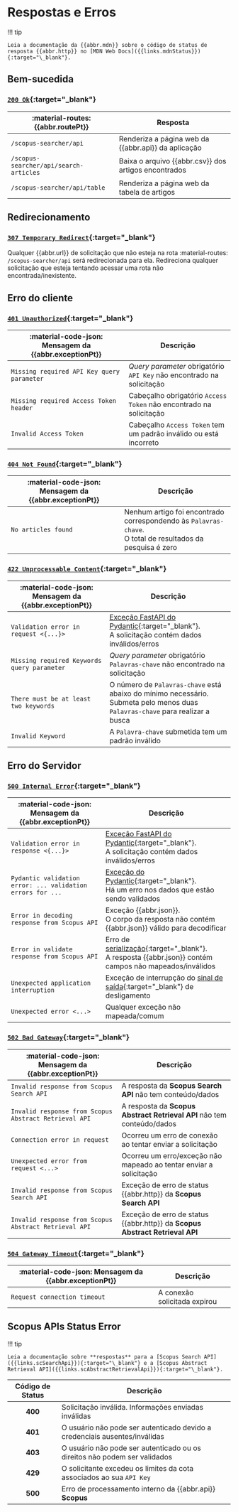 # Respostas e Erros

!!! tip

    Leia a documentação da {{abbr.mdn}} sobre o código de status de resposta {{abbr.http}} no [MDN Web Docs]({{links.mdnStatus}}){:target="\_blank"}.

## Bem-sucedida

### [`200 Ok`]({{links.mdnStatus}}/200){:target="\_blank"}

| **:material-routes: {{abbr.routePt}}** | **Resposta**                                         |
| -------------------------------------- | ---------------------------------------------------- |
| `/scopus-searcher/api`                 | Renderiza a página web da {{abbr.api}} da aplicação  |
| `/scopus-searcher/api/search-articles` | Baixa o arquivo {{abbr.csv}} dos artigos encontrados |
| `/scopus-searcher/api/table`           | Renderiza a página web da tabela de artigos          |

## Redirecionamento

### [`307 Temporary Redirect`]({{links.mdnStatus}}/307){:target="\_blank"}

Qualquer {{abbr.url}} de solicitação que não esteja na rota :material-routes: `/scopus-searcher/api` será redirecionada para ela. Redireciona qualquer solicitação que esteja tentando acessar uma rota não encontrada/inexistente.

## Erro do cliente

### [`401 Unauthorized`]({{links.mdnStatus}}/401){:target="\_blank"}

| **:material-code-json: Mensagem da {{abbr.exceptionPt}}** | **Descrição**                                                         |
| --------------------------------------------------------- | --------------------------------------------------------------------- |
| `Missing required API Key query parameter`                | *Query parameter* obrigatório `API Key` não encontrado na solicitação |
| `Missing required Access Token header`                    | Cabeçalho obrigatório `Access Token` não encontrado na solicitação    |
| `Invalid Access Token`                                    | Cabeçalho `Access Token` tem um padrão inválido ou está incorreto     |

### [`404 Not Found`]({{links.mdnStatus}}/404){:target="\_blank"}

| **:material-code-json: Mensagem da {{abbr.exceptionPt}}** | **Descrição**                                                                                                 |
| --------------------------------------------------------- | ------------------------------------------------------------------------------------------------------------- |
| `No articles found`                                       | Nenhum artigo foi encontrado correspondendo às `Palavras-chave`.<br> O total de resultados da pesquisa é zero |

### [`422 Unprocessable Content`]({{links.mdnStatus}}/422){:target="\_blank"}

| **:material-code-json: Mensagem da {{abbr.exceptionPt}}** | **Descrição**                                                                                                                      |
| --------------------------------------------------------- | ---------------------------------------------------------------------------------------------------------------------------------- |
| `Validation error in request <{...}>`                     | [Exceção FastAPI do Pydantic]({{links.fastapiValidationError}}){:target="\_blank"}.<br> A solicitação contém dados inválidos/erros |
| `Missing required Keywords query parameter`               | *Query parameter* obrigatório `Palavras-chave` não encontrado na solicitação                                                       |
| `There must be at least two keywords`                     | O número de `Palavras-chave` está abaixo do mínimo necessário.<br> Submeta pelo menos duas `Palavras-chave` para realizar a busca  |
| `Invalid Keyword`                                         | A `Palavra-chave` submetida tem um padrão inválido                                                                                 |

## Erro do Servidor

### [`500 Internal Error`]({{links.mdnStatus}}/500){:target="\_blank"}

| **:material-code-json: Mensagem da {{abbr.exceptionPt}}**    | **Descrição**                                                                                                                         |
| ------------------------------------------------------------ | ------------------------------------------------------------------------------------------------------------------------------------- |
| `Validation error in response <{...}>`                       | [Exceção FastAPI do Pydantic]({{links.fastapiValidationError}}){:target="\_blank"}.<br> A solicitação contém dados inválidos/erros    |
| `Pydantic validation error: ... validation errors for ...`   | [Exceção do Pydantic]({{links.validationError}}){:target="\_blank"}.<br> Há um erro nos dados que estão sendo validados               |
| `Error in decoding response from Scopus API`                 | Exceção {{abbr.json}}.<br> O corpo da resposta não contém {{abbr.json}} válido para decodificar                                       |
| `Error in validate response from Scopus API`                 | Erro de [serialização]({{links.serialization}}){:target="\_blank"}.<br> A resposta {{abbr.json}} contém campos não mapeados/inválidos |
| `Unexpected application interruption`                        | Exceção de interrupção do [sinal de saída]({{links.pythonDocs}}/signal.html){:target="\_blank"} de desligamento                       |
| `Unexpected error <...>`                                     | Qualquer exceção não mapeada/comum                                                                                                    |

### [`502 Bad Gateway`]({{links.mdnStatus}}/502){:target="\_blank"}

| **:material-code-json: Mensagem da {{abbr.exceptionPt}}** | **Descrição**                                                                |
| --------------------------------------------------------- | ---------------------------------------------------------------------------- |
| `Invalid response from Scopus Search API`                 | A resposta da **Scopus Search API** não tem conteúdo/dados                   |
| `Invalid response from Scopus Abstract Retrieval API`     | A resposta da **Scopus Abstract Retrieval API** não tem conteúdo/dados       |
| `Connection error in request`                             | Ocorreu um erro de conexão ao tentar enviar a solicitação                    |
| `Unexpected error from request <...>`                     | Ocorreu um erro/exceção não mapeado ao tentar enviar a solicitação           |
| `Invalid response from Scopus Search API`                 | Exceção de erro de status {{abbr.http}} da **Scopus Search API**             |
| `Invalid response from Scopus Abstract Retrieval API`     | Exceção de erro de status {{abbr.http}} da **Scopus Abstract Retrieval API** |

### [`504 Gateway Timeout`]({{links.mdnStatus}}/504){:target="\_blank"}

| **:material-code-json: Mensagem da {{abbr.exceptionPt}}** | **Descrição**                |
| --------------------------------------------------------- | ---------------------------- |
| `Request connection timeout`                              | A conexão solicitada expirou |

## Scopus APIs Status Error

!!! tip

    Leia a documentação sobre **respostas** para a [Scopus Search API]({{links.scSearchApi}}){:target="\_blank"} e a [Scopus Abstract Retrieval API]({{links.scAbstractRetrievalApi}}){:target="\_blank"}.

| **Código de Status** | **Descrição**                                                              |
| :------------------: | -------------------------------------------------------------------------- |
|       **400**        | Solicitação inválida. Informações enviadas inválidas                       |
|       **401**        | O usuário não pode ser autenticado devido a credenciais ausentes/inválidas |
|       **403**        | O usuário não pode ser autenticado ou os direitos não podem ser validados  |
|       **429**        | O solicitante excedeu os limites da cota associados ao sua `API Key`       |
|       **500**        | Erro de processamento interno da {{abbr.api}} **Scopus**                   |
